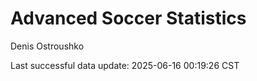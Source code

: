 # Advanced Soccer Statistics
Denis Ostroushko

<!-- gfm -->

Last successful data update: 2025-06-16 00:19:26 CST
